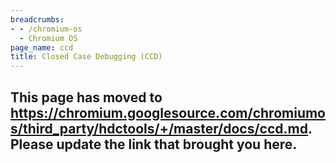 ```yaml
---
breadcrumbs:
- - /chromium-os
  - Chromium OS
page_name: ccd
title: Closed Case Debugging (CCD)
---
```


## This page has moved to <https://chromium.googlesource.com/chromiumos/third_party/hdctools/+/master/docs/ccd.md>. Please update the link that brought you here.
